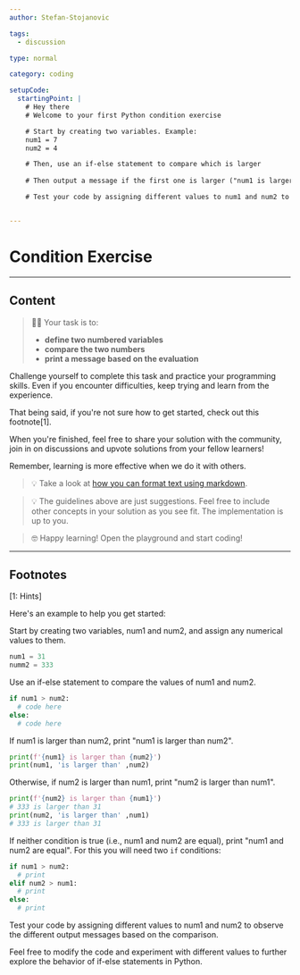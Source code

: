 ```yaml
---
author: Stefan-Stojanovic

tags:
  - discussion

type: normal

category: coding

setupCode:
  startingPoint: |
    # Hey there
    # Welcome to your first Python condition exercise

    # Start by creating two variables. Example:
    num1 = 7
    num2 = 4

    # Then, use an if-else statement to compare which is larger
    
    # Then output a message if the first one is larger ("num1 is larger than num2") or vice versa ("num2 is larger than num1")

    # Test your code by assigning different values to num1 and num2 to see the different output messages based on the comparison


---
```


# Condition Exercise

---

## Content

> 👩‍💻 Your task is to:
> - **define two numbered variables**
> - **compare the two numbers**
> - **print a message based on the evaluation**

Challenge yourself to complete this task and practice your programming skills. Even if you encounter difficulties, keep trying and learn from the experience.

That being said, if you're not sure how to get started, check out this footnote[1].

When you're finished, feel free to share your solution with the community, join in on discussions and upvote solutions from your fellow learners!

Remember, learning is more effective when we do it with others.

> 💡 Take a look at [how you can format text using markdown](https://www.enki.com/glossary/general/markdown-formatting).

> 💡 The guidelines above are just suggestions. Feel free to include other concepts in your solution as you see fit. The implementation is up to you.

> 🤓 Happy learning! Open the playground and start coding!

---

## Footnotes

[1: Hints]

Here's an example to help you get started:

Start by creating two variables, num1 and num2, and assign any numerical values to them.
```python
num1 = 31
numm2 = 333
```

Use an if-else statement to compare the values of num1 and num2.
```python
if num1 > num2:
  # code here
else:
  # code here
```

If num1 is larger than num2, print "num1 is larger than num2".
```python
print(f'{num1} is larger than {num2}')
print(num1, 'is larger than' ,num2)
```

Otherwise, if num2 is larger than num1, print "num2 is larger than num1".
```python
print(f'{num2} is larger than {num1}')
# 333 is larger than 31
print(num2, 'is larger than' ,num1)
# 333 is larger than 31
```

If neither condition is true (i.e., num1 and num2 are equal), print "num1 and num2 are equal".
For this you will need two `if` conditions:
```python
if num1 > num2:
  # print
elif num2 > num1:
  # print
else: 
  # print
```

Test your code by assigning different values to num1 and num2 to observe the different output messages based on the comparison.

Feel free to modify the code and experiment with different values to further explore the behavior of if-else statements in Python.
